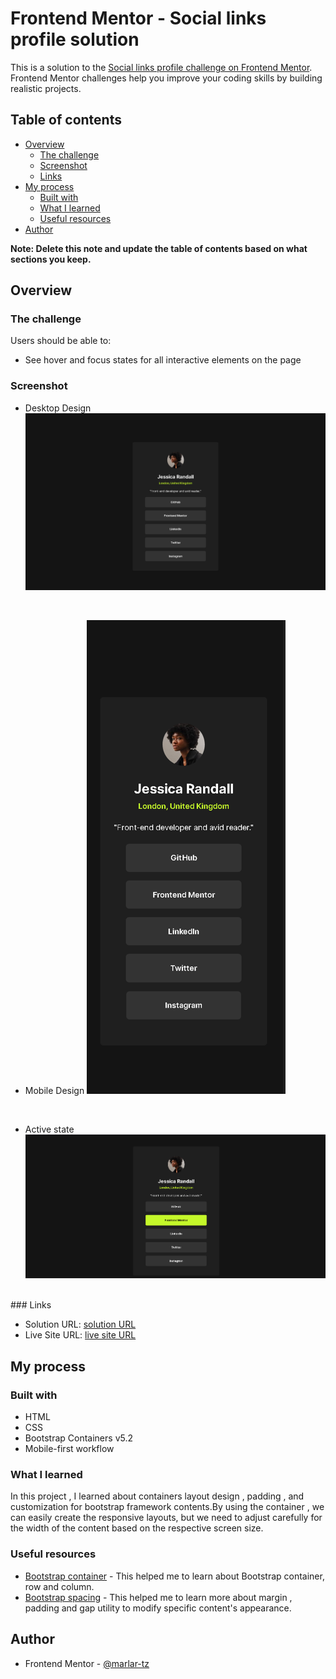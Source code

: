 # Frontend Mentor - Social links profile solution

This is a solution to the [Social links profile challenge on Frontend Mentor](https://www.frontendmentor.io/challenges/social-links-profile-UG32l9m6dQ). Frontend Mentor challenges help you improve your coding skills by building realistic projects. 

## Table of contents

- [Overview](#overview)
  - [The challenge](#the-challenge)
  - [Screenshot](#screenshot)
  - [Links](#links)
- [My process](#my-process)
  - [Built with](#built-with)
  - [What I learned](#what-i-learned)
  - [Useful resources](#useful-resources)
- [Author](#author)


**Note: Delete this note and update the table of contents based on what sections you keep.**

## Overview

### The challenge

Users should be able to:

- See hover and focus states for all interactive elements on the page

### Screenshot

- Desktop Design
![Desktop design](./design/created-byML/new%20desktop%20version.png)
<br>

- Mobile Design
![Mobile design](./design/created-byML/new%20mobile%20version.png)
<br>

- Active state
![Active state](./design/created-byML/new%20active%20state.png)
<br>
### Links

- Solution URL: [solution URL](https://www.frontendmentor.io/solutions/sociallinkprofilepage-using-bootstrap-framework-Idu0kk1BHR)
- Live Site URL: [live site URL](https://marlar-tz.github.io/Social_Link_Profile_Page/)

## My process

### Built with

- HTML
- CSS
- Bootstrap Containers v5.2
- Mobile-first workflow

### What I learned

In this project , I learned about containers layout design , padding , and customization for bootstrap framework contents.By using the container , we can easily create the responsive layouts, but we need to adjust carefully for  the width of the content based on the respective screen size.

### Useful resources

- [Bootstrap container](https://getbootstrap.com/docs/5.2/layout/containers/) - This helped me to learn about Bootstrap container, row and column.
- [Bootstrap spacing](https://getbootstrap.com/docs/5.2/utilities/spacing/) - This helped me to learn more about margin , padding and gap utility to modify specific content's appearance.

## Author

- Frontend Mentor - [@marlar-tz](https://www.frontendmentor.io/profile/marlar-tz)

